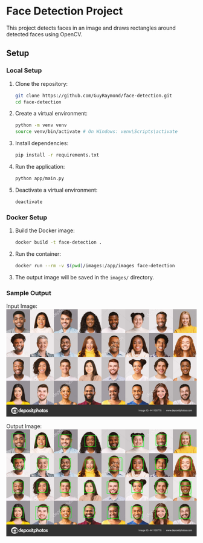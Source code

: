 # Face Detection Project

This project detects faces in an image and draws rectangles around detected faces using OpenCV.

## Setup

### Local Setup
1. Clone the repository:
   ```bash
   git clone https://github.com/GuyRaymond/face-detection.git
   cd face-detection
   ```

2. Create a virtual environment:
   ```bash
   python -m venv venv
   source venv/bin/activate # On Windows: venv\Scripts\activate
   ```

3. Install dependencies:
   ```bash
   pip install -r requirements.txt
   ```

4. Run the application:
   ```bash
   python app/main.py
   ````

5. Deactivate a virtual environment:
   ```bash
   deactivate
   ````

### Docker Setup
1. Build the Docker image:
   ```bash
   docker build -t face-detection .
   ```

2. Run the container:
   ```bash
   docker run --rm -v $(pwd)/images:/app/images face-detection
   ```

3. The output image will be saved in the `images/` directory.

### Sample Output
Input Image:
![Input Image](images/input.jpg)

Output Image:
![Output Image](images/output.jpg)
